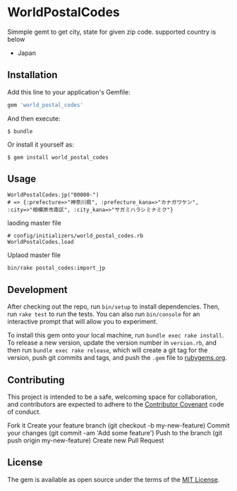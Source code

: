 # WorldPostalCodes

Simmple gemt to get city, state for given zip code. supported country is below

* Japan

## Installation

Add this line to your application's Gemfile:

```ruby
gem 'world_postal_codes'
```

And then execute:

    $ bundle

Or install it yourself as:

    $ gem install world_postal_codes

## Usage

```
WorldPostalCodes.jp("00000-")
# => {:prefecture=>"神奈川県", :prefecture_kana=>"カナガワケン", :city=>"相模原市南区", :city_kana=>"サガミハラシミナミク"}
```

laoding master file
```
# config/initializers/world_postal_codes.rb
WorldPostalCodes.load
```

Uplaod master file
```
bin/rake postal_codes:import_jp
```

## Development

After checking out the repo, run `bin/setup` to install dependencies. Then, run `rake test` to run the tests. You can also run `bin/console` for an interactive prompt that will allow you to experiment.

To install this gem onto your local machine, run `bundle exec rake install`. To release a new version, update the version number in `version.rb`, and then run `bundle exec rake release`, which will create a git tag for the version, push git commits and tags, and push the `.gem` file to [rubygems.org](https://rubygems.org).

## Contributing
This project is intended to be a safe, welcoming space for collaboration, and contributors are expected to adhere to the [Contributor Covenant](http://contributor-covenant.org) code of conduct.

Fork it
Create your feature branch (git checkout -b my-new-feature)
Commit your changes (git commit -am 'Add some feature')
Push to the branch (git push origin my-new-feature)
Create new Pull Request

## License

The gem is available as open source under the terms of the [MIT License](http://opensource.org/licenses/MIT).

